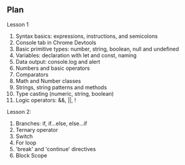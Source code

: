 ## Plan

Lesson 1

1. Syntax basics: expressions, instructions, and semicolons
2. Console tab in Chrome Devtools
3. Basic primitive types: number, string, boolean, null and undefined
4. Variables: declaration with let and const, naming
5. Data output: console.log and alert
6. Numbers and basic operators
7. Comparators
8. Math and Number classes
9. Strings, string patterns and methods
10. Type casting (numeric, string, boolean)
11. Logic operators: &&, ||, !

Lesson 2:

1. Branches: if, if...else, else...if
2. Ternary operator
3. Switch
4. For loop
5. 'break' and 'continue' directives
6. Block Scope
